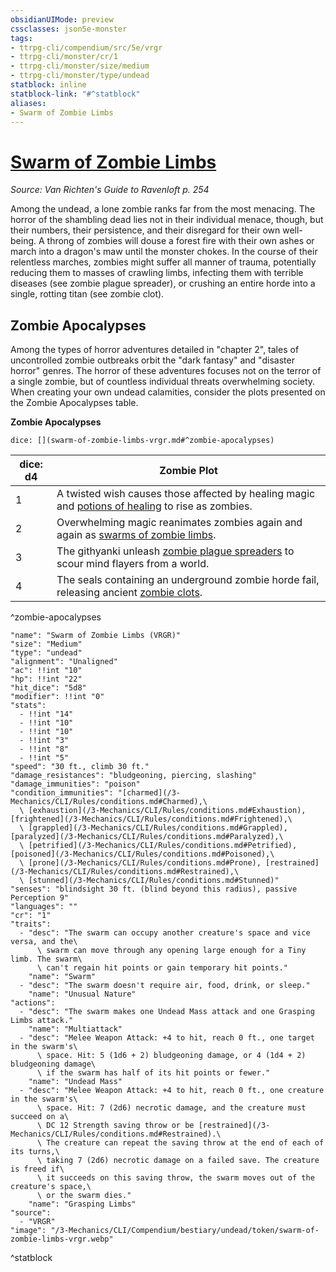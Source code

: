 ```yaml
---
obsidianUIMode: preview
cssclasses: json5e-monster
tags:
- ttrpg-cli/compendium/src/5e/vrgr
- ttrpg-cli/monster/cr/1
- ttrpg-cli/monster/size/medium
- ttrpg-cli/monster/type/undead
statblock: inline
statblock-link: "#^statblock"
aliases:
- Swarm of Zombie Limbs
---
```

# [Swarm of Zombie Limbs](3-Mechanics\CLI\Compendium\bestiary\undead/swarm-of-zombie-limbs-vrgr.md)
*Source: Van Richten's Guide to Ravenloft p. 254*  

Among the undead, a lone zombie ranks far from the most menacing. The horror of the shambling dead lies not in their individual menace, though, but their numbers, their persistence, and their disregard for their own well-being. A throng of zombies will douse a forest fire with their own ashes or march into a dragon's maw until the monster chokes. In the course of their relentless marches, zombies might suffer all manner of trauma, potentially reducing them to masses of crawling limbs, infecting them with terrible diseases (see zombie plague spreader), or crushing an entire horde into a single, rotting titan (see zombie clot).

## Zombie Apocalypses

Among the types of horror adventures detailed in "chapter 2", tales of uncontrolled zombie outbreaks orbit the "dark fantasy" and "disaster horror" genres. The horror of these adventures focuses not on the terror of a single zombie, but of countless individual threats overwhelming society. When creating your own undead calamities, consider the plots presented on the Zombie Apocalypses table.

**Zombie Apocalypses**

`dice: [](swarm-of-zombie-limbs-vrgr.md#^zombie-apocalypses)`

| dice: d4 | Zombie Plot |
|----------|-------------|
| 1 | A twisted wish causes those affected by healing magic and [potions of healing](/3-Mechanics/CLI/Compendium/items/potion-of-healing.md) to rise as zombies. |
| 2 | Overwhelming magic reanimates zombies again and again as [swarms of zombie limbs](/3-Mechanics/CLI/Compendium/bestiary/undead/swarm-of-zombie-limbs-vrgr.md). |
| 3 | The githyanki unleash [zombie plague spreaders](/3-Mechanics/CLI/Compendium/bestiary/undead/zombie-plague-spreader-vrgr.md) to scour mind flayers from a world. |
| 4 | The seals containing an underground zombie horde fail, releasing ancient [zombie clots](/3-Mechanics/CLI/Compendium/bestiary/undead/zombie-clot-vrgr.md). |
^zombie-apocalypses

```statblock
"name": "Swarm of Zombie Limbs (VRGR)"
"size": "Medium"
"type": "undead"
"alignment": "Unaligned"
"ac": !!int "10"
"hp": !!int "22"
"hit_dice": "5d8"
"modifier": !!int "0"
"stats":
  - !!int "14"
  - !!int "10"
  - !!int "10"
  - !!int "3"
  - !!int "8"
  - !!int "5"
"speed": "30 ft., climb 30 ft."
"damage_resistances": "bludgeoning, piercing, slashing"
"damage_immunities": "poison"
"condition_immunities": "[charmed](/3-Mechanics/CLI/Rules/conditions.md#Charmed),\
  \ [exhaustion](/3-Mechanics/CLI/Rules/conditions.md#Exhaustion), [frightened](/3-Mechanics/CLI/Rules/conditions.md#Frightened),\
  \ [grappled](/3-Mechanics/CLI/Rules/conditions.md#Grappled), [paralyzed](/3-Mechanics/CLI/Rules/conditions.md#Paralyzed),\
  \ [petrified](/3-Mechanics/CLI/Rules/conditions.md#Petrified), [poisoned](/3-Mechanics/CLI/Rules/conditions.md#Poisoned),\
  \ [prone](/3-Mechanics/CLI/Rules/conditions.md#Prone), [restrained](/3-Mechanics/CLI/Rules/conditions.md#Restrained),\
  \ [stunned](/3-Mechanics/CLI/Rules/conditions.md#Stunned)"
"senses": "blindsight 30 ft. (blind beyond this radius), passive Perception 9"
"languages": ""
"cr": "1"
"traits":
  - "desc": "The swarm can occupy another creature's space and vice versa, and the\
      \ swarm can move through any opening large enough for a Tiny limb. The swarm\
      \ can't regain hit points or gain temporary hit points."
    "name": "Swarm"
  - "desc": "The swarm doesn't require air, food, drink, or sleep."
    "name": "Unusual Nature"
"actions":
  - "desc": "The swarm makes one Undead Mass attack and one Grasping Limbs attack."
    "name": "Multiattack"
  - "desc": "Melee Weapon Attack: +4 to hit, reach 0 ft., one target in the swarm's\
      \ space. Hit: 5 (1d6 + 2) bludgeoning damage, or 4 (1d4 + 2) bludgeoning damage\
      \ if the swarm has half of its hit points or fewer."
    "name": "Undead Mass"
  - "desc": "Melee Weapon Attack: +4 to hit, reach 0 ft., one creature in the swarm's\
      \ space. Hit: 7 (2d6) necrotic damage, and the creature must succeed on a\
      \ DC 12 Strength saving throw or be [restrained](/3-Mechanics/CLI/Rules/conditions.md#Restrained).\
      \ The creature can repeat the saving throw at the end of each of its turns,\
      \ taking 7 (2d6) necrotic damage on a failed save. The creature is freed if\
      \ it succeeds on this saving throw, the swarm moves out of the creature's space,\
      \ or the swarm dies."
    "name": "Grasping Limbs"
"source":
  - "VRGR"
"image": "/3-Mechanics/CLI/Compendium/bestiary/undead/token/swarm-of-zombie-limbs-vrgr.webp"
```
^statblock